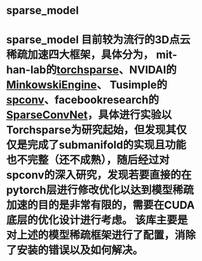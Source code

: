 # sparse_model
# sparse_model 目前较为流行的3D点云稀疏加速四大框架，具体分为， **mit-han-lab的[torchsparse](https://github.com/mit-han-lab/torchsparse)**、**NVIDAI的[MinkowskiEngine](https://github.com/NVIDIA/MinkowskiEngine)**、 **Tusimple的[spconv](https://github.com/traveller59/spconv)**、**facebookresearch的[SparseConvNet](https://github.com/facebookresearch/SparseConvNet)**，具体进行实验以Torchsparse为研究起始，但发现其仅仅是完成了submanifold的实现且功能也不完整（还不成熟），随后经过对spconv的深入研究，发现若要直接的在pytorch层进行修改优化以达到模型稀疏加速的目的是非常有限的，需要在CUDA底层的优化设计进行考虑。  该库主要是对上述的模型稀疏框架进行了配置，消除了安装的错误以及如何解决。
